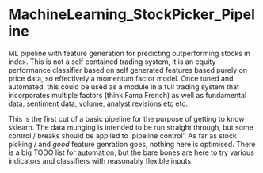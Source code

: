 # MachineLearning_StockPicker_Pipeline
ML pipeline with feature generation for predicting outperforming stocks in index.
This is not a self contained trading system, it is an equity performance classifier based on self generated features based purely on price data, so effectively a momentum factor model. Once tuned and automated, this could be used as a module in a full trading system that incorporates multiple factors (think Fama French) as well as fundamental data, sentiment data, volume, analyst revisions etc etc.

This is the first cut of a basic pipeline for the purpose of getting to know sklearn. The data munging is intended to be run straight through, but some control / breaks should be applied to 'pipeline control'.
As far as stock picking / and *good* feature genration goes, nothing here is optimised. There is a big TODO list for automation, but the bare bones are here to try various indicators and classifiers with reasonably flexible inputs.
